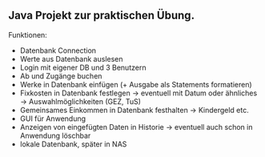 Java Projekt zur praktischen Übung.
---

Funktionen:
  - Datenbank Connection
  - Werte aus Datenbank auslesen
  - Login mit eigener DB und 3 Benutzern
  - Ab und Zugänge buchen
  - Werke in Datenbank einfügen (+ Ausgabe als Statements formatieren)
  - Fixkosten in Datenbank festlegen
    -> eventuell mit Datum oder ähnliches
      -> Auswahlmöglichkeiten (GEZ, TuS)
  - Gemeinsames Einkommen in Datenbank festhalten
    -> Kindergeld etc.
  - GUI für Anwendung
  - Anzeigen von eingefügten Daten in Historie
    -> eventuell auch schon in Anwendung löschbar
  - lokale Datenbank, später in NAS

